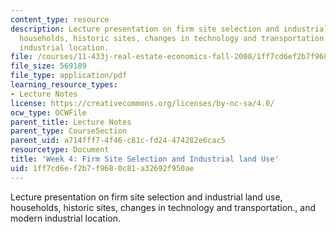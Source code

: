 ```yaml
---
content_type: resource
description: Lecture presentation on firm site selection and industrial land use,
  households, historic sites, changes in technology and transportation., and modern
  industrial location.
file: /courses/11-433j-real-estate-economics-fall-2008/1ff7cd6ef2b7f9680c81a32692f950ae_wk4.pdf
file_size: 569189
file_type: application/pdf
learning_resource_types:
- Lecture Notes
license: https://creativecommons.org/licenses/by-nc-sa/4.0/
ocw_type: OCWFile
parent_title: Lecture Notes
parent_type: CourseSection
parent_uid: a714fff7-4f46-c81c-fd24-474282e6cac5
resourcetype: Document
title: 'Week 4: Firm Site Selection and Industrial land Use'
uid: 1ff7cd6e-f2b7-f968-0c81-a32692f950ae
---
```

Lecture presentation on firm site selection and industrial land use, households, historic sites, changes in technology and transportation., and modern industrial location.
